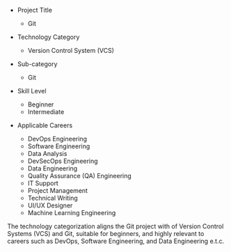- Project Title
  - Git

- Technology Category
  - Version Control System (VCS)

- Sub-category
  - Git

- Skill Level
  - Beginner
  - Intermediate

- Applicable Careers
  - DevOps Engineering
  - Software Engineering
  - Data Analysis
  - DevSecOps Engineering
  - Data Engineering
  - Quality Assurance (QA) Engineering
  - IT Support
  - Project Management
  - Technical Writing
  - UI/UX Designer
  - Machine Learning Engineering

The technology categorization aligns the Git project with of Version Control Systems (VCS) and Git, suitable for beginners, and highly relevant to careers such as DevOps, Software Engineering, and Data Engineering e.t.c. 





